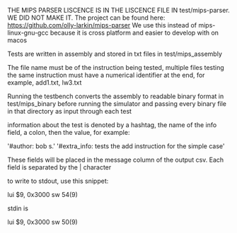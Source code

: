 THE MIPS PARSER LISCENCE IS IN THE LISCENCE FILE IN test/mips-parser. WE DID NOT MAKE IT. The project can be found here: https://github.com/olly-larkin/mips-parser
We use this instead of mips-linux-gnu-gcc because it is cross platform and easier to develop with on macos

Tests are written in assembly and stored in txt files in test/mips_assembly

The file name must be of the instruction being tested, multiple files testing the same instruction must have a numerical identifier at the end, for example, add1.txt, lw3.txt

Running the testbench converts the assembly to readable binary format in test/mips_binary before running the simulator and passing every binary file in that directory as input through each test

information about the test is denoted by a hashtag, the name of the info field, a colon, then the value, for example:

'#author: bob s.'
'#extra_info: tests the add instruction for the simple case'

These fields will be placed in the message column of the output csv. Each field is separated by the | character

to write to stdout, use this snippet:

lui $9, 0x3000
sw $5 4($9)

stdin is 

lui $9, 0x3000
sw $5 0($9)